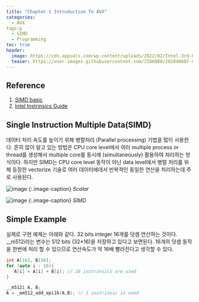 ```yaml
---
title: "Chapter 1 Introduction To AVX"
categories:
  - AVX
tags:p
  - SIMD
  - Programming
toc: true
header:
  image: https://cdn.appuals.com/wp-content/uploads/2022/02/Intel-3rd-Gen-Xeon-Scalable-5-Custom-2060x1373-1.jpg
  teaser: https://user-images.githubusercontent.com/2586880/202849607-9e44e4d8-3107-4dfa-808f-22b8100b53ba.png
---
```


## Reference 
1. [SIMD basic](https://www.cs.cmu.edu/afs/cs/academic/class/15213-s19/www/lectures613/04-simd.pdf)
2. [Intel Instrinsics Guide](https://www.intel.com/content/www/us/en/docs/intrinsics-guide/index.html)

## Single Instruction Multiple Data(SIMD)

데이터 처리 속도를 높이기 위해 병렬처리 (Parallel processing) 기법을 많이 사용한다. 흔히 많이 알고 있는 방법은 CPU core level에서 
여러 multiple process or thread를 생성해서 multiple core를 동시에 (simultaneously) 활용하여 처리하는 방식이다. 
하지만 SIMD는 CPU core level 동작이 아닌 data level에서 병렬 처리를 위해 등장한 vectorize 기술로 여러 데이터에데서 반복적인 동일한 연산을 처리하는데 주로 사용된다.


![image](https://user-images.githubusercontent.com/2586880/202849587-f7b398be-7a9f-48c4-86bf-36220830f322.png)
{:.image-caption}
*Scalar*

![image](https://user-images.githubusercontent.com/2586880/202849607-9e44e4d8-3107-4dfa-808f-22b8100b53ba.png)
{:.image-caption}
*SIMD*

## Simple Example

실제로 구현 예제는 아래와 같다. 
32 bits integer 16개를 덧셈 연산하는 것이다. 
__m512i라는 변수는 512 bits (32*16)을 저장하고 있다고 보면된다. 
16개의 덧셈 동작을 한번에 처리 할 수 있으므로 연산속도가 약 16배 빨라진다고 생각할 수 있다.


 ```cpp
int A[16], B[16];
for (auto i : 16){
    A[i] = A[i] + B[i]; // 16 instrinsics are used
}
```
```cpp
__m512i A, B;
A = _mm512_add_epi16(A,B); // 1 instrinsic is used
```

